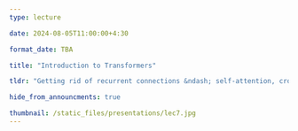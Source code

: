 ```yaml
---
type: lecture

date: 2024-08-05T11:00:00+4:30

format_date: TBA

title: "Introduction to Transformers"

tldr: "Getting rid of recurrent connections &ndash; self-attention, cross-attention, postional embeddings"

hide_from_announcments: true

thumbnail: /static_files/presentations/lec7.jpg
---
```


<!-- Other additional contents using markdown -->
